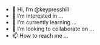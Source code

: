 - 👋 Hi, I’m @keypresshill
- 👀 I’m interested in ...
- 🌱 I’m currently learning ...
- 💞️ I’m looking to collaborate on ...
- 📫 How to reach me ...

<!---
keypresshill/keypresshill is a ✨ special ✨ repository because its `README.md` (this file) appears on your GitHub profile.
You can click the Preview link to take a look at your changes.
--->
